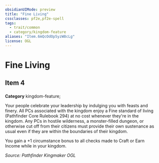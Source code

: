 ```yaml
---
obsidianUIMode: preview
title: "Fine Living"
cssclasses: pf2e,pf2e-spell
tags:
  - trait/common
  - category/kingdom-feature
aliases: "Item.6mQcOdOp5yzW8cLg"
license: OGL
---
```

# Fine Living
## Item 4
### 

**Category** kingdom-feature; 




Your people celebrate your leadership by indulging you with feasts and finery. All PCs associated with the kingdom enjoy a Fine standard of living (Pathfinder Core Rulebook 294) at no cost whenever they're in the kingdom. Any PCs in hostile wilderness, a monster-filled dungeon, or otherwise cut off from their citizens must provide their own sustenance as usual even if they are within the boundaries of their kingdom.

You gain a +1 circumstance bonus to all checks made to Craft or Earn Income while in your kingdom.

*Source: Pathfinder Kingmaker*
*OGL*